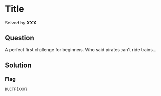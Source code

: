 # Title
Solved by **XXX**

## Question
A perfect first challenge for beginners. Who said pirates can't ride trains...

## Solution


### Flag
`DUCTF{XXX}`
